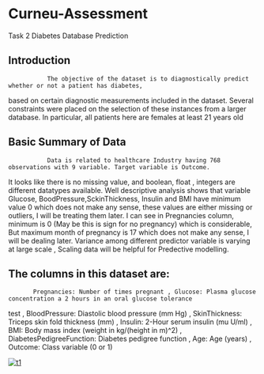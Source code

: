 # Curneu-Assessment
Task 2 
                                           Diabetes Database Prediction
## Introduction
               The objective of the dataset is to diagnostically predict whether or not a patient has diabetes, 
 based on certain diagnostic measurements included in the dataset. Several constraints were placed on the selection 
 of these instances from a larger database. In particular, all patients here are females at least 21 years old

## Basic Summary of Data
               Data is related to healthcare Industry having 768 observations with 9 variable. Target variable is Outcome.
 It looks like there is no missing value, and boolean, float , integers are different datatypes available.
 Well descriptive analysis shows that variable Glucose, BoodPressure,SckinThickness, Insulin and BMI have minimum value 0 
 which does not make any sense, these values are either missing or outliers, I will be treating them later. 
 I can see in Pregnancies column, minimum is 0 (May be this is sign for no pregnancy) which is considerable,
 But maximum month of pregnancy is 17 which does not make any sense, I will be dealing later. 
 Variance among different predictor variable is varying at large scale , Scaling data will be helpful for Predective modelling.
 
## The columns in this dataset are:
           Pregnancies: Number of times pregnant , Glucose: Plasma glucose concentration a 2 hours in an oral glucose tolerance 
 test , BloodPressure: Diastolic blood pressure (mm Hg) , SkinThickness: Triceps skin fold thickness (mm) ,
 Insulin: 2-Hour serum insulin (mu U/ml) , BMI: Body mass index (weight in kg/(height in m)^2) , 
 DiabetesPedigreeFunction: Diabetes pedigree function , Age: Age (years) , Outcome: Class variable (0 or 1)

<a href="https://ibb.co/tZxvt1J"><img src="https://i.ibb.co/Xy3KgGC/t1.png" alt="t1" border="0"></a>